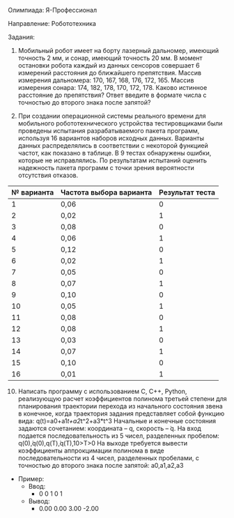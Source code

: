 Олимпиада: Я-Профессионал

Направление: Робототехника

Задания:

1) Мобильный робот имеет на борту лазерный дальномер, имеющий точность 2 мм, и сонар, имеющий точность 20 мм.
В момент остановки робота каждый из данных сенсоров совершает 6 измерений расстояния до ближайшего препятствия.
Массив измерения дальномера: 170, 167, 168, 176, 172, 165. Массив измерения сонара: 174, 182, 178, 170, 172, 178.
Каково истинное расстояние до препятствия? Ответ введите в формате числа с точностью до второго знака после запятой?

3) При создании операционной системы реального времени для мобильного робототехнического устройства тестировщиками были проведены испытания разрабатываемого пакета программ, используя 16 вариантов наборов исходных данных. Варианты данных распределялись в
соответствии с некоторой функцией частот, как показано в таблице. В 9 тестах обнаружены ошибки, которые не исправлялись.
По результатам испытаний оценить надежность пакета программ с точки зрения вероятности отсутствия отказов. 

№ варианта | Частота выбора варианта | Результат теста
-----------|-------------------------|----------------
1          |   0,06                  |  0
2          |   0,02                  |  1
3          |   0,08                  |  0
4          |   0,06                  |  1
5          |   0,12                  |  0
6          |   0,02                  |  1
7          |   0,05                  |  0
8          |   0,07                  |  1
9          |   0,10                  |  0
10         |   0,05                  |  1
11         |   0,08                  |  0
12         |   0,08                  |  1
13         |   0,03                  |  0
14         |   0,07                  |  1
15         |   0,10                  |  0
16         |   0,01                  |  1

10) Написать программу с использованием C, C++, Python, реализующую расчет коэффициентов полинома третьей степени для планирования траектории перехода из начального состояния звена в конечное, когда траектория задания представляет собой функцию вида:
q(t)=a0+a1*t+a2*t^2+a3*t^3
Начальные и конечные состояния задаются сочетанием: координата – q, скорость – ̇q.
На вход подается последовательность из 5 чисел, разделенных пробелом: q(0),̇q(0),q(T),̇q(T),10>T>0
На выходе требуется вывести коэффициенты аппрокцимации полинома в виде последовательности
из 4 чисел, разделенных пробелами, с точностью до второго знака после запятой: a0,a1,a2,a3
+ Пример:
  + Ввод:
    + 0 0 1 0 1
  + Вывод:
    + 0.00 0.00 3.00 -2.00
